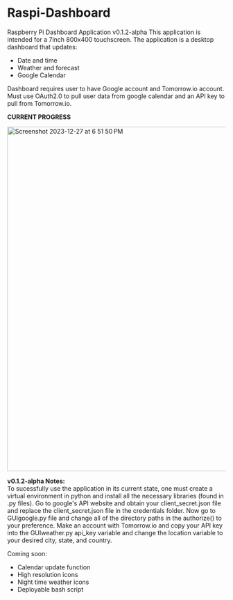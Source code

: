 # Raspi-Dashboard
Raspberry Pi Dashboard Application v0.1.2-alpha
This application is intended for a 7inch 800x400 touchscreen. The application is a desktop dashboard that updates:
- Date and time
- Weather and forecast
- Google Calendar

Dashboard requires user to have Google account and Tomorrow.io account. Must use OAuth2.0 to pull user data from google calendar and an API key to pull from Tomorrow.io.

**CURRENT PROGRESS**

<img width="792" alt="Screenshot 2023-12-27 at 6 51 50 PM" src="https://github.com/Heisenberg-UP/Raspi-Dashboard/assets/99283516/789649ef-d56b-475a-aec4-593d8bdf3dd4">

**v0.1.2-alpha Notes:**  
To sucessfully use the application in its current state, one must create a virtual environment in python and install all the necessary libraries (found in .py files). Go to google's API website and obtain your client_secret.json file and replace the client_secret.json file in the credentials folder. Now go to GUIgoogle.py file and change all of the directory paths in the authorize() to your preference. Make an account with Tomorrow.io and copy your API key into the GUIweather.py api_key variable and change the location variable to your desired city, state, and country. 

Coming soon:
- Calendar update function
- High resolution icons
- Night time weather icons
- Deployable bash script
